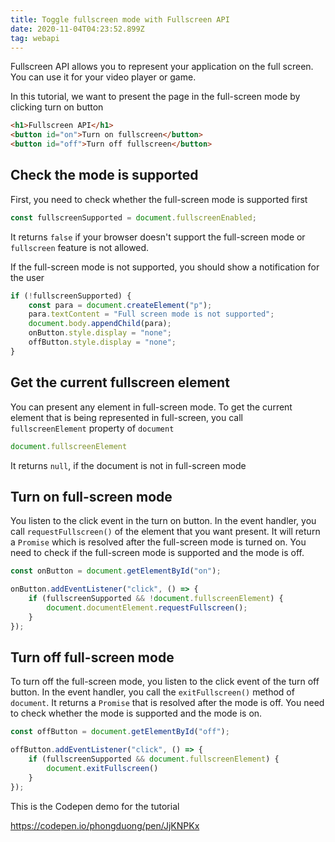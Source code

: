 ```yaml
---
title: Toggle fullscreen mode with Fullscreen API
date: 2020-11-04T04:23:52.899Z
tag: webapi
---
```

Fullscreen API allows you to represent your application on the full screen. You can use it for your video player or game. 

In this tutorial, we want to present the page in the full-screen mode by clicking turn on button

```html
<h1>Fullscreen API</h1>
<button id="on">Turn on fullscreen</button>
<button id="off">Turn off fullscreen</button>
```

## Check the mode is supported

First, you need to check whether the full-screen mode is supported first

```javascript
const fullscreenSupported = document.fullscreenEnabled;
```

It returns `false` if your browser doesn't support the full-screen mode or `fullscreen` feature is not allowed.

If the full-screen mode is not supported, you should show a notification for the user

```javascript
if (!fullscreenSupported) {
	const para = document.createElement("p");
	para.textContent = "Full screen mode is not supported";
	document.body.appendChild(para);
	onButton.style.display = "none";
	offButton.style.display = "none";
}
```

## Get the current fullscreen element

You can present any element in full-screen mode. To get the current element that is being represented in full-screen, you call `fullscreenElement` property of `document`

```javascript
document.fullscreenElement
```

It returns `null`, if the document is not in full-screen mode

## Turn on full-screen mode

You listen to the click event in the turn on button. In the event handler, you call `requestFullscreen()` of the element that you want present. It will return a `Promise` which is resolved after the full-screen mode is turned on. You need to check if the full-screen mode is supported and the mode is off.

```javascript
const onButton = document.getElementById("on");

onButton.addEventListener("click", () => {
	if (fullscreenSupported && !document.fullscreenElement) {
		document.documentElement.requestFullscreen();
	}
});
```

## Turn off full-screen mode

To turn off the full-screen mode, you listen to the click event of the turn off button. In the event handler, you call the `exitFullscreen()` method of `document`. It returns a `Promise` that is resolved after the mode is off. You need to check whether the mode is supported and the mode is on. 

```javascript
const offButton = document.getElementById("off");

offButton.addEventListener("click", () => {
	if (fullscreenSupported && document.fullscreenElement) {
		document.exitFullscreen()
	}
});
```

This is the Codepen demo for the tutorial

https://codepen.io/phongduong/pen/JjKNPKx